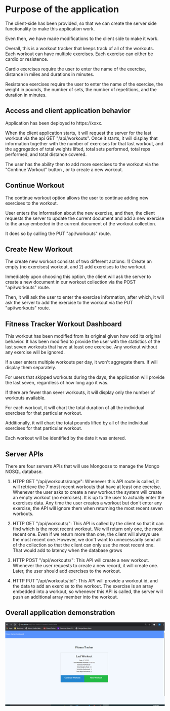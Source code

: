 # Purpose of the application

The client-side has been provided, so that we can create the server side functionality to make this application work.

Even then, we have made modifications to the client side to make it work.

Overall, this is a workout tracker that keeps track of all of the workouts.  Each workout can have multiple exercises.  Each exercise can either be cardio or resistence.

Cardio exercises require the user to enter the name of the exercise, distance in miles and durations in minutes.

Resistance exercises require the user to enter the name of the exercise, the weight in pounds, the number of sets, the number of repetitions, and the duration in minutes.


## Access and client application behavior

Application has been deployed to https://xxxx.

When the client application starts, it will request the server for the last workout via the api GET "/api/workouts".  Once it starts, it will display that information together with the number of exercises for that last workout, and the aggregation of total weights lifted, total sets performed, total reps performed, and total distance covered.

The user has the ability then to add more exercises to the workout via the "Continue Workout" button , or to create a new workout.

##  Continue Workout 

The continue workout option allows the user to continue adding new exercises to the workout.

User enters the information about the new exercise, and then, the client requests the server to update the current document and add a new exercise to the array embeded in the current document of the workout collection.  

It does so by calling the PUT "api/workouts" route.

##  Create New Workout

The create new workout consists of two different actions:  1) Create an empty (no exercises) workout, and 2) add exercises to the workout.

Inmediately upon choosing this option, the client will ask the server to create a new document in our workout collection via the POST "api/workouts" route.

Then, it will ask the user to enter the exercise information, after which, it will ask the server to add the exercise to the workout via the PUT "api/workouts" route.

## Fitness Tracker Workout Dashboard

This workout has been modified from its original given how odd its original behavior.  It has been modified to provide the user with the statistics of the last seven workouts that have at least one exercise.  Any workout without any exercise will be ignored.

If a user enters multiple workouts per day, it won't aggregate them.  If will display them separately.

For users that skipped workouts during the days, the application will provide the last seven, regardless of how long ago it was.

If there are fewer than sever workouts, it will display only the number of workouts available.

For each workout, it will chart the total duration of all the individual exercises for that particular workout.

Additionally, it will chart the total pounds lifted by all of the individual exercises for that particular workout.

Each workout will be identified by the date it was entered.

##  Server APIs

There are four servers APIs that will use Mongoose to manage the Mongo NOSQL database.

1.  HTPP GET "/api/workouts/range":  Whenever this API route is called, it will retrieve the 7 most recent workouts that have at least one exercise.  Whenever the user asks to create a new workout the system will create an empty workout (no exercises).  It is up to the user to actually enter the exercises data.  Any time the user creates a workout but don't enter any exercise, the API will ignore them when returning the most recent seven workouts.

2.  HTTP GET "/api/workouts/":  This API is called by the client so that it can find which is the most recent workout.  We will return only one, the most recent one.  Even if we return more than one, the client will always use the most recent one.  However, we don't want to unnecessarily send all of the collection so that the client can only use the most recent one.  That would add to latency when the database grows

3.  HTTP POST "/api/workouts/":  This API will create a new workout.  Whenever the user requests to create a new record, it will create one.  Later, the user should add exercises to the workout.

4.  HTTP PUT "/api/workouts/:id":  This API will provide a workout id, and the data to add an exercise to the workout.  The exercise is an array embedded into a workout, so whenever this API is called, the server will push an additional array member into the workout.

##  Overall application demonstration

![GIF of input](./workout-demo.gif)

